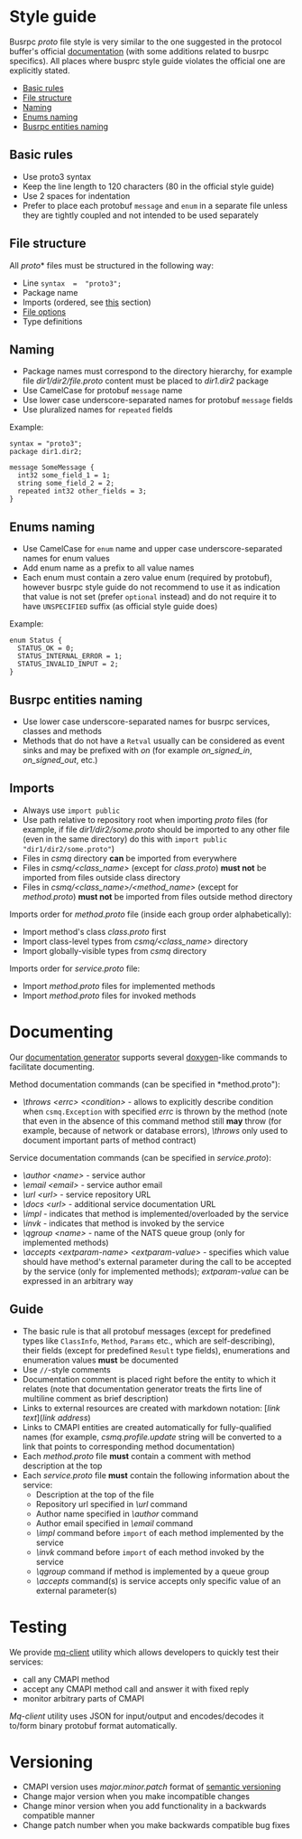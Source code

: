 # Style guide

Busrpc *proto* file style is very similar to the one suggested in the protocol buffer's official [documentation](https://developers.google.com/protocol-buffers/docs/style) (with some additions related to busrpc specifics). All places where busprc style guide violates the official one are explicitly stated.

- [Basic rules](#basic-rules)
- [File structure](#file-structure)
- [Naming](#naming)
- [Enums naming](#enums-naming)
- [Busrpc entities naming](#busrpc-entities-naming)

## Basic rules

* Use proto3 syntax
* Keep the line length to 120 characters (80 in the official style guide)
* Use 2 spaces for indentation
* Prefer to place each protobuf `message` and `enum` in a separate file unless they are tightly coupled and not intended to be used separately

## File structure

All *proto** files must be structured in the following way:
* Line `syntax  =  "proto3";`
* Package name
* Imports (ordered, see [this](#imports) section)
* [File options](https://developers.google.com/protocol-buffers/docs/proto3#options)
* Type definitions

## Naming

* Package names must correspond to the directory hierarchy, for example file *dir1/dir2/file.proto* content must be placed to *dir1.dir2* package
* Use CamelCase for protobuf `message` name
* Use lower case underscore-separated names for protobuf `message` fields
* Use pluralized names for `repeated` fields

Example:
```
syntax = "proto3";
package dir1.dir2;

message SomeMessage {
  int32 some_field_1 = 1;
  string some_field_2 = 2;
  repeated int32 other_fields = 3;
}
```

## Enums naming

* Use CamelCase for `enum` name and upper case underscore-separated names for enum values
* Add enum name as a prefix to all value names
* Each enum must contain a zero value enum (required by protobuf), however busrpc style guide do not recommend to use it as indication that value is not set (prefer `optional` instead) and do not require it to have `UNSPECIFIED` suffix (as official style guide does)

Example:
```
enum Status {
  STATUS_OK = 0;
  STATUS_INTERNAL_ERROR = 1;
  STATUS_INVALID_INPUT = 2;
}
```

## Busrpc entities naming

* Use lower case underscore-separated names for busrpc services, classes and methods
* Methods that do not have a `Retval` usually can be considered as event sinks and may be prefixed with *on* (for example *on_signed_in*, *on_signed_out*, etc.)

## Imports

* Always use `import public` 
* Use path relative to repository root when importing *proto* files (for example, if file *dir1/dir2/some.proto* should be imported to any other file (even in the same directory) do this with `import public "dir1/dir2/some.proto"`)
* Files in *csmq* directory **can** be imported from everywhere
* Files in *csmq/<class_name>* (except for *class.proto*) **must not** be imported from files outside class directory
* Files in *csmq/<class_name>/<method_name>* (except for *method.proto*) **must not** be imported from files outside method directory

Imports order for *method.proto* file (inside each group order alphabetically):
* Import method's class *class.proto* first
* Import class-level types from *csmq/<class_name>* directory
* Import globally-visible types from *csmq* directory

Imports order for *service.proto* file:
* Import *method.proto* files for implemented methods
* Import *method.proto* files for invoked methods

# Documenting

Our [documentation generator](https://gitlab-595988116.camfrog.com/camshare/common/mq-docs) supports several [doxygen](https://www.doxygen.nl/)-like commands to facilitate documenting.

Method documentation commands (can be specified in *method.proto"):
* *\throws \<errc\> \<condition\>* - allows to explicitly describe condition when `csmq.Exception` with specified *errc* is thrown by the method (note that even in the absence of this command method still **may** throw (for example, because of network or database errors), *\throws* only used to document important parts of method contract)

Service documentation commands (can be specified in *service.proto*):
* *\author \<name\>* - service author
* *\email \<email\>* - service author email
* *\url \<url\>* - service repository URL
* *\docs \<url\>* - additional service documentation URL
* *\impl* - indicates that method is implemented/overloaded by the service
* *\invk* - indicates that method is invoked by the service
* *\qgroup \<name\>* - name of the NATS queue group (only for implemented methods)
* *\accepts \<extparam-name\> \<extparam-value\>* - specifies which value should have method's external parameter during the call to be accepted by the service (only for implemented methods); *extparam-value* can be expressed in an arbitrary way

## Guide

* The basic rule is that all protobuf messages (except for predefined types like `ClassInfo`, `Method`, `Params` etc., which are self-describing), their fields (except for predefined `Result` type fields), enumerations and enumeration values **must** be documented
* Use `//`-style comments
* Documentation comment is placed right before the entity to which it relates (note that documentation generator treats the firts line of multiline comment as brief description)
* Links to external resources are created with markdown notation: \[*link text*\]\(*link address*\)
* Links to CMAPI entities are created automatically for fully-qualified names (for example, *csmq.profile.update* string will be converted to a link that points to corresponding method documentation)
* Each *method.proto* file **must** contain a comment with method description at the top
* Each *service.proto* file **must** contain the following information about the service:
  * Description at the top of the file
  * Repository url specified in *\url* command
  * Author name specified in *\author* command
  * Author email specified in *\email* command
  * *\impl* command before `import` of each method implemented by the service
  * *\invk* command before `import` of each method invoked by the service
  * *\qgroup* command if method is implemented by a queue group
  * *\accepts* command(s) is service accepts only specific value of an external parameter(s)

# Testing

We provide [mq-client](https://gitlab-595988116.camfrog.com/camshare/common/mq-client) utility which allows developers to quickly test their services:
* call any CMAPI method
* accept any CMAPI method call and answer it with fixed reply
* monitor arbitrary parts of CMAPI

*Mq-client* utility uses JSON for input/output and encodes/decodes it to/form binary protobuf format automatically.

# Versioning

* CMAPI version uses *major.minor.patch* format of [semantic versioning](https://semver.org/)
* Change major version when you make incompatible changes
* Change minor version when you add functionality in a backwards compatible manner
* Change patch number when you make backwards compatible bug fixes


